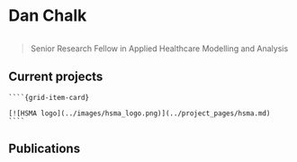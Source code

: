 # Dan Chalk

```{include} ../badges/dan_chalk_badges.txt
```

> Senior Research Fellow in Applied Healthcare Modelling and Analysis

## Current projects

`````{grid} 2
````{grid-item-card}

[![HSMA logo](../images/hsma_logo.png)](../project_pages/hsma.md)
````
`````

## Publications

```{include} ../publications/daniel_chalk_publications.txt
```